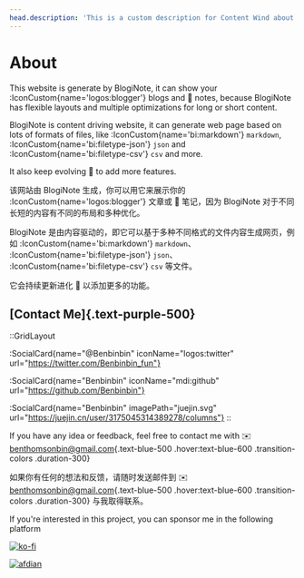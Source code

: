 ```yaml
---
head.description: 'This is a custom description for Content Wind about page.'
---
```


# About

This website is generate by BlogiNote, it can show your :IconCustom{name='logos:blogger'} blogs and :notebook: notes, because BlogiNote has flexible layouts and multiple optimizations for long or short content.

BlogiNote is content driving website, it can generate web page based on lots of formats of files, like :IconCustom{name='bi:markdown'} `markdown`, :IconCustom{name='bi:filetype-json'} `json` and :IconCustom{name='bi:filetype-csv'} `csv` and more.

It also keep evolving :muscle: to add more features.

该网站由 BlogiNote 生成，你可以用它来展示你的  :IconCustom{name='logos:blogger'} 文章或 :notebook: 笔记，因为 BlogiNote 对于不同长短的内容有不同的布局和多种优化。

BlogiNote 是由内容驱动的，即它可以基于多种不同格式的文件内容生成网页，例如 :IconCustom{name='bi:markdown'} `markdown`、 :IconCustom{name='bi:filetype-json'} `json`、 :IconCustom{name='bi:filetype-csv'} `csv` 等文件。

它会持续更新进化 :muscle: 以添加更多的功能。

## [Contact Me]{.text-purple-500}

::GridLayout

:SocialCard{name="@Benbinbin" iconName="logos:twitter" url="https://twitter.com/Benbinbin_fun"}

:SocialCard{name="Benbinbin" iconName="mdi:github" url="https://github.com/Benbinbin"}

:SocialCard{name="Benbinbin" imagePath="juejin.svg" url="https://juejin.cn/user/3175045314389278/columns"}
::

If you have any idea or feedback, feel free to contact me with :envelope: [benthomsonbin@gmail.com](mailto:benthomsonbin@gmail.com){.text-blue-500 .hover:text-blue-600 .transition-colors .duration-300}

如果你有任何的想法和反馈，请随时发送邮件到 :envelope: [benthomsonbin@gmail.com](mailto:benthomsonbin@gmail.com){.text-blue-500 .hover:text-blue-600 .transition-colors .duration-300} 与我取得联系。

If you're interested in this project, you can sponsor me in the following platform

[![ko-fi](/donate-banner/kofi.svg)](https://ko-fi.com/benbinbin)

[![afdian](/donate-banner/afdian.svg)](https://afdian.net/a/benbinbin)